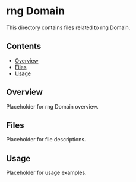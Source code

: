 # rng Domain

This directory contains files related to rng Domain.

## Contents

- [Overview](#overview)
- [Files](#files)
- [Usage](#usage)

## Overview

Placeholder for rng Domain overview.

## Files

Placeholder for file descriptions.

## Usage

Placeholder for usage examples.
